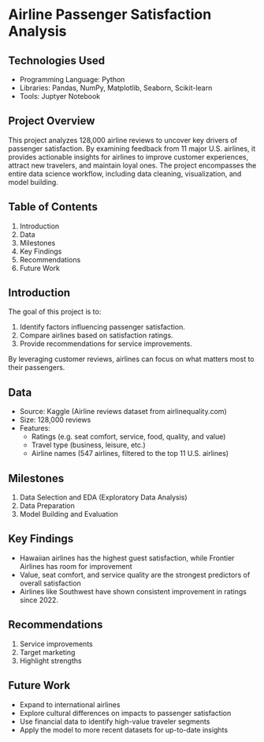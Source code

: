 # Airline Passenger Satisfaction Analysis
## Technologies Used
- Programming Language: Python
- Libraries: Pandas, NumPy, Matplotlib, Seaborn, Scikit-learn
- Tools: Juptyer Notebook

## Project Overview

This project analyzes 128,000 airline reviews to uncover key drivers of passenger satisfaction. By examining feedback from 11 major U.S. airlines, it provides actionable insights for airlines to improve customer experiences, attract new travelers, and maintain loyal ones. The project encompasses the entire data science workflow, including data cleaning, visualization, and model building.

## Table of Contents
1. Introduction
2. Data
3. Milestones
4. Key Findings
5. Recommendations
6. Future Work

## Introduction

The goal of this project is to:
1. Identify factors influencing passenger satisfaction.
2. Compare airlines based on satisfaction ratings.
3. Provide recommendations for service improvements.

By leveraging customer reviews, airlines can focus on what matters most to their passengers.

## Data
- Source: Kaggle (Airline reviews dataset from airlinequality.com)
- Size: 128,000 reviews
- Features:
   - Ratings (e.g. seat comfort, service, food, quality, and value)
   - Travel type (business, leisure, etc.)
   - Airline names (547 airlines, filtered to the top 11 U.S. airlines)

## Milestones
1. Data Selection and EDA (Exploratory Data Analysis)
2. Data Preparation
3. Model Building and Evaluation

## Key Findings
- Hawaiian airlines has the highest guest satisfaction, while Frontier Airlines has room for improvement
- Value, seat comfort, and service quality are the strongest predictors of overall satisfaction
- Airlines like Southwest have shown consistent improvement in ratings since 2022.

## Recommendations
1. Service improvements
2. Target marketing
3. Highlight strengths

## Future Work
- Expand to international airlines
- Explore cultural differences on impacts to passenger satisfaction
- Use financial data to identify high-value traveler segments
- Apply the model to more recent datasets for up-to-date insights

